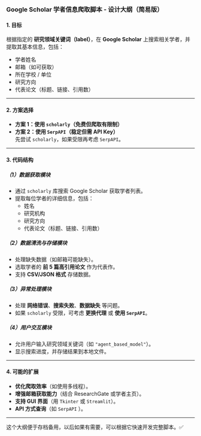 ### **Google Scholar 学者信息爬取脚本 - 设计大纲（简易版）**  

#### **1. 目标**  
根据指定的 **研究领域关键词（label）**，在 **Google Scholar** 上搜索相关学者，并提取其基本信息，包括：  
- 学者姓名  
- 邮箱（如可获取）  
- 所在学校 / 单位  
- 研究方向  
- 代表论文（标题、链接、引用数）  

---

#### **2. 方案选择**
- **方案 1：使用 `scholarly`（免费但爬取有限制）**  
- **方案 2：使用 `SerpAPI`（稳定但需 API Key）**  
  先尝试 `scholarly`，如果受限再考虑 `SerpAPI`。  

---

#### **3. 代码结构**
##### **（1）数据获取模块**
- 通过 `scholarly` 库搜索 Google Scholar 获取学者列表。  
- 提取每位学者的详细信息，包括：
  - 姓名
  - 研究机构
  - 研究方向
  - 代表论文（标题、链接、引用数）

##### **（2）数据清洗与存储模块**
- 处理缺失数据（如邮箱可能缺失）。  
- 选取学者的 **前 5 篇高引用论文** 作为代表作。  
- 支持 **CSV/JSON 格式** 存储数据。  

##### **（3）异常处理模块**
- 处理 **网络错误**、**搜索失败**、**数据缺失** 等问题。  
- 如果 `scholarly` 受限，可考虑 **更换代理** 或 **使用 `SerpAPI`**。  

##### **（4）用户交互模块**
- 允许用户输入研究领域关键词（如 `"agent_based_model"`）。  
- 显示搜索进度，并存储结果到本地文件。  

---

#### **4. 可能的扩展**
- **优化爬取效率**（如使用多线程）。  
- **增强邮箱获取能力**（结合 ResearchGate 或学者主页）。  
- **支持 GUI 界面**（用 `Tkinter` 或 `Streamlit`）。  
- **API 方式查询**（如 `SerpAPI` ）。  

---

这个大纲便于存档备用，以后如果有需要，可以根据它快速开发完整脚本。✅